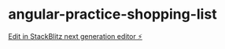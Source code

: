 # angular-practice-shopping-list

[Edit in StackBlitz next generation editor ⚡️](https://stackblitz.com/~/github.com/luongaimy/angular-practice-shopping-list)